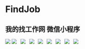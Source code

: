 # FindJob
我的找工作网 微信小程序
-------
![](https://github.com/Giiiit/FindJob/raw/master/1.png)
![](https://github.com/Giiiit/FindJob/raw/master/2.png)  
![](https://github.com/Giiiit/FindJob/raw/master/3.png)  
![](https://github.com/Giiiit/FindJob/raw/master/4.png)  
![](https://github.com/Giiiit/FindJob/raw/master/5.png)  
![](https://github.com/Giiiit/FindJob/raw/master/6.png)  
![](https://github.com/Giiiit/FindJob/raw/master/7.png)  
![](https://github.com/Giiiit/FindJob/raw/master/8.png)  
![](https://github.com/Giiiit/FindJob/raw/master/9.png)  
